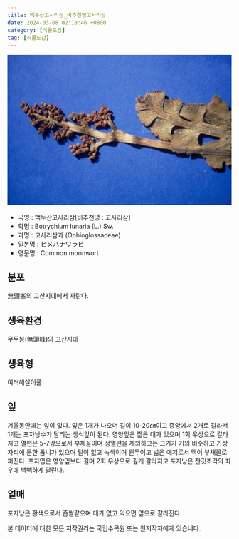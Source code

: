 ```yaml
---
title: 백두산고사리삼_비추천명고사리삼
date: 2024-03-08 02:18:46 +0800
category: [식물도감]
tag: [식물도감]
---
```




![백두산고사리삼[비추천명 : 고사리삼]](/assets/img/fileUpload/plants/basic/Ophioglossaceae/Botrychium/324/1_th2.JPG)
- 국명 : 백두산고사리삼[비추천명 : 고사리삼]
- 학명 : Botrychium lunaria (L.) Sw.
- 과명 : 고사리삼과 (Ophioglossaceae)
- 일본명 : ヒメハナワラビ
- 영문명 : Common moonwort


## 분포
無頭峯의 고산지대에서 자란다.
## 생육환경
무두봉(無頭峰)의 고산지대
## 생육형
여러해살이풀
## 잎
겨울동안에는 잎이 없다. 잎은 1개가 나오며 길이 10-20㎝이고 중앙에서 2개로 갈라져 1개는 포자낭수가 달리는 생식잎이 된다. 영양잎은 짧은 대가 있으며 1회 우상으로 갈라지고 열편은 5-7쌍으로서 부채꼴이며 정열편을 제외하고는 크기가 거의 비슷하고 가장자리에 둔한 톱니가 있으며 털이 없고 녹색이며 원두이고 넓은 에저로서 맥이 부채꼴로 퍼진다. 포자엽은 영양잎보다 길며 2회 우상으로 깊게 갈라지고 포자낭은 잔깃조각의 좌우에 백빽하게 달린다.
## 열매
포자낭은 황색으로서 좁쌀같으며 대가 없고 익으면 옆으로 갈라진다.






본 데이터에 대한 모든 저작권리는 국립수목원 또는 원저작자에게 있습니다.
